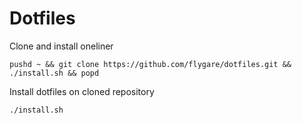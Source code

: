 # Dotfiles

Clone and install oneliner
```
pushd ~ && git clone https://github.com/flygare/dotfiles.git && ./install.sh && popd
```

Install dotfiles on cloned repository
```
./install.sh
```
